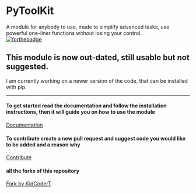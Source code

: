 # PyToolKit
A module for anybody to use, made to simplify advanced tasks, use powerful one-liner functions without losing your control.
<br>
[![forthebadge](https://forthebadge.com/images/badges/made-with-python.svg)](https://forthebadge.com)
## This module is now out-dated, still usable but not suggested.
I am currently working on a newer version of the code, that can be installed with pip.

<hr>

#### To get started read the documentation and follow the installation instructions, then it will guide you on how to use the module
[Documentation](https://sapphirekr.gitbook.io/how-to-use-pytoolkit/)

#### To contribute create a new pull request and suggest code you would like to be added and a reason why
[Contribute](https://github.com/Sapphire-code/PyToolKit/pulls)

#### all the forks of this repository
[Fork by KidCoderT](https://github.com/KidCoderT/systool-kit)
